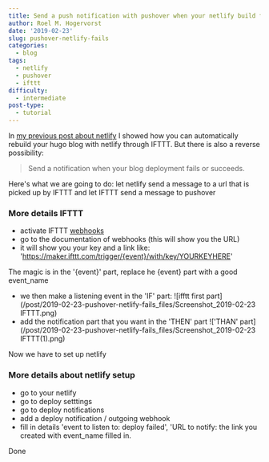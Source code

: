 ```yaml
---
title: Send a push notification with pushover when your netlify build fails
author: Roel M. Hogervorst
date: '2019-02-23'
slug: pushover-netlify-fails
categories:
  - blog
tags:
  - netlify
  - pushover
  - ifttt
difficulty:
  - intermediate
post-type:
  - tutorial
---
```


In [my previous post about netlify](https://notes.rmhogervorst.nl/post/2019/02/21/schedule-posts-and-netlify-magic/) I showed how you can automatically rebuild your hugo blog
with netlify through IFTTT. But there is also a reverse possibility:

> Send a notification when your blog deployment fails or succeeds.

Here's what we are going to do: let netlify send a message to a url that is picked up by IFTTT and let IFTTT send a message to pushover

### More details IFTTT

- activate IFTTT [webhooks](https://ifttt.com/services/maker_webhooks)
- go to the documentation of webhooks (this will show you the URL)
- it will show you your key and a link like: 'https://maker.ifttt.com/trigger/{event}/with/key/YOURKEYHERE'

The magic is in the '{event}' part, replace he {event} part with a good event_name

- we then make a listening event in the 'IF' part: 
![ifftt first part](/post/2019-02-23-pushover-netlify-fails_files/Screenshot_2019-02-23 IFTTT.png)
- add the notification part that you want in the 'THEN' part !['THAN' part](/post/2019-02-23-pushover-netlify-fails_files/Screenshot_2019-02-23 IFTTT(1).png)


Now we have to set up netlify

### More details about netlify setup
- go to your netlify 
- go to deploy setttings
- go to deploy notifications
- add a deploy notification / outgoing webhook
- fill in details 'event to listen to: deploy failed', 'URL to notify: the link you created with event_name filled in. 

Done
